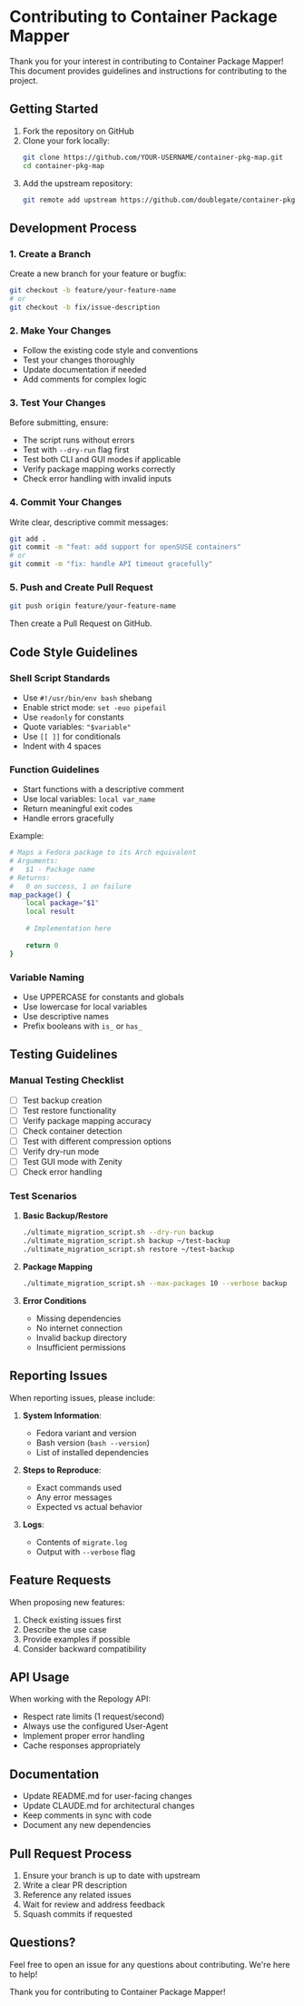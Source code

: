 # Contributing to Container Package Mapper

Thank you for your interest in contributing to Container Package Mapper! This document provides guidelines and instructions for contributing to the project.

## Getting Started

1. Fork the repository on GitHub
2. Clone your fork locally:
   ```bash
   git clone https://github.com/YOUR-USERNAME/container-pkg-map.git
   cd container-pkg-map
   ```
3. Add the upstream repository:
   ```bash
   git remote add upstream https://github.com/doublegate/container-pkg-map.git
   ```

## Development Process

### 1. Create a Branch

Create a new branch for your feature or bugfix:
```bash
git checkout -b feature/your-feature-name
# or
git checkout -b fix/issue-description
```

### 2. Make Your Changes

- Follow the existing code style and conventions
- Test your changes thoroughly
- Update documentation if needed
- Add comments for complex logic

### 3. Test Your Changes

Before submitting, ensure:
- The script runs without errors
- Test with `--dry-run` flag first
- Test both CLI and GUI modes if applicable
- Verify package mapping works correctly
- Check error handling with invalid inputs

### 4. Commit Your Changes

Write clear, descriptive commit messages:
```bash
git add .
git commit -m "feat: add support for openSUSE containers"
# or
git commit -m "fix: handle API timeout gracefully"
```

### 5. Push and Create Pull Request

```bash
git push origin feature/your-feature-name
```

Then create a Pull Request on GitHub.

## Code Style Guidelines

### Shell Script Standards

- Use `#!/usr/bin/env bash` shebang
- Enable strict mode: `set -euo pipefail`
- Use `readonly` for constants
- Quote variables: `"$variable"`
- Use `[[ ]]` for conditionals
- Indent with 4 spaces

### Function Guidelines

- Start functions with a descriptive comment
- Use local variables: `local var_name`
- Return meaningful exit codes
- Handle errors gracefully

Example:
```bash
# Maps a Fedora package to its Arch equivalent
# Arguments:
#   $1 - Package name
# Returns:
#   0 on success, 1 on failure
map_package() {
    local package="$1"
    local result
    
    # Implementation here
    
    return 0
}
```

### Variable Naming

- Use UPPERCASE for constants and globals
- Use lowercase for local variables
- Use descriptive names
- Prefix booleans with `is_` or `has_`

## Testing Guidelines

### Manual Testing Checklist

- [ ] Test backup creation
- [ ] Test restore functionality
- [ ] Verify package mapping accuracy
- [ ] Check container detection
- [ ] Test with different compression options
- [ ] Verify dry-run mode
- [ ] Test GUI mode with Zenity
- [ ] Check error handling

### Test Scenarios

1. **Basic Backup/Restore**
   ```bash
   ./ultimate_migration_script.sh --dry-run backup
   ./ultimate_migration_script.sh backup ~/test-backup
   ./ultimate_migration_script.sh restore ~/test-backup
   ```

2. **Package Mapping**
   ```bash
   ./ultimate_migration_script.sh --max-packages 10 --verbose backup
   ```

3. **Error Conditions**
   - Missing dependencies
   - No internet connection
   - Invalid backup directory
   - Insufficient permissions

## Reporting Issues

When reporting issues, please include:

1. **System Information**:
   - Fedora variant and version
   - Bash version (`bash --version`)
   - List of installed dependencies

2. **Steps to Reproduce**:
   - Exact commands used
   - Any error messages
   - Expected vs actual behavior

3. **Logs**:
   - Contents of `migrate.log`
   - Output with `--verbose` flag

## Feature Requests

When proposing new features:

1. Check existing issues first
2. Describe the use case
3. Provide examples if possible
4. Consider backward compatibility

## API Usage

When working with the Repology API:

- Respect rate limits (1 request/second)
- Always use the configured User-Agent
- Implement proper error handling
- Cache responses appropriately

## Documentation

- Update README.md for user-facing changes
- Update CLAUDE.md for architectural changes
- Keep comments in sync with code
- Document any new dependencies

## Pull Request Process

1. Ensure your branch is up to date with upstream
2. Write a clear PR description
3. Reference any related issues
4. Wait for review and address feedback
5. Squash commits if requested

## Questions?

Feel free to open an issue for any questions about contributing. We're here to help!

Thank you for contributing to Container Package Mapper!
